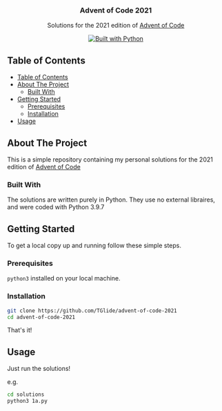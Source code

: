 <p align="center">
  <h3 align="center">Advent of Code 2021</h3> <!-- EDIT -->
  <p align="center">
    Solutions for the 2021 edition of <a href="https://adventofcode.com/">Advent of Code</a>
  </p>
  <p align="center">
    <a href="https://github.com/TGlide/README-TEMPLATE">
      <img src="https://img.shields.io/badge/Built with-Python-%233776AB?style=for-the-badge&logo=python" alt="Built with Python">
    </a>
  </p>
</p>


## Table of Contents

- [Table of Contents](#table-of-contents)
- [About The Project](#about-the-project)
  - [Built With](#built-with)
- [Getting Started](#getting-started)
  - [Prerequisites](#prerequisites)
  - [Installation](#installation)
- [Usage](#usage)



## About The Project

This is a simple repository containing my personal solutions for the 2021 edition of [Advent of Code](https://adventofcode.com/)

### Built With

The solutions are written purely in Python. They use no external libraires, and were coded with Python 3.9.7

## Getting Started

To get a local copy up and running follow these simple steps.

### Prerequisites

`python3` installed on your local machine.

### Installation

```sh
git clone https://github.com/TGlide/advent-of-code-2021
cd advent-of-code-2021
```

That's it!


## Usage

Just run the solutions!

e.g.
```sh
cd solutions
python3 1a.py
```


